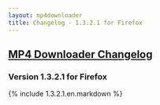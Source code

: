 ```yaml
---
layout: mp4downloader
title: Changelog - 1.3.2.1 for Firefox
---
```

## [MP4 Downloader Changelog](/mp4downloader/changelog/)

### Version 1.3.2.1 for Firefox

{% include 1.3.2.1.en.markdown %}